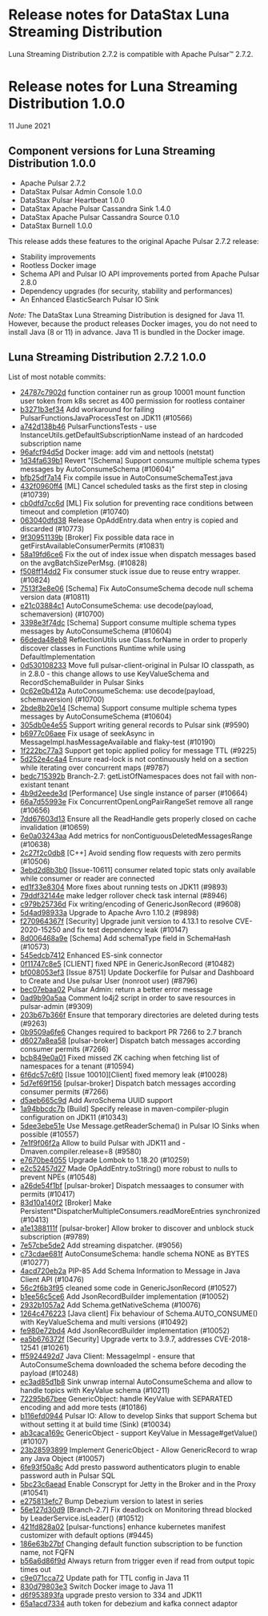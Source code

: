 # Release notes for DataStax Luna Streaming Distribution
Luna Streaming Distribution 2.7.2 is compatible with Apache Pulsar&trade; 2.7.2.

# Release notes for Luna Streaming Distribution 1.0.0
11 June 2021

## Component versions for Luna Streaming Distribution 1.0.0

   * Apache Pulsar 2.7.2
   * DataStax Pulsar Admin Console 1.0.0
   * DataStax Pulsar Heartbeat 1.0.0
   * DataStax Apache Pulsar Cassandra Sink 1.4.0
   * DataStax Apache Pulsar Cassandra Source 0.1.0
   * DataStax Burnell 1.0.0
 
This release adds these features to the original Apache Pulsar 2.7.2 release:
  
   * Stability improvements
   * Rootless Docker image
   * Schema API and Pulsar IO API improvements ported from Apache Pulsar 2.8.0
   * Dependency upgrades (for security, stability and performances)
   * An Enhanced ElasticSearch Pulsar IO Sink  
 
*Note:* The DataStax Luna Streaming Distribution is designed for Java 11. However, because the product releases Docker images, you do not need to install Java (8 or 11) in advance. Java 11 is bundled in the Docker image.   

## Luna Streaming Distribution 2.7.2 1.0.0

List of most notable commits:

* [24787c7902d](https://github.com/datastax/pulsar/commit/24787c7902d) function container run as group 10001 mount function user token from k8s secret as 400 permission for rootless container
* [b3271b3ef34](https://github.com/datastax/pulsar/commit/b3271b3ef34) Add workaround for failing PulsarFunctionsJavaProcessTest on JDK11 (#10566)
* [a742d138b46](https://github.com/datastax/pulsar/commit/a742d138b46) PulsarFunctionsTests - use InstanceUtils.getDefaultSubscriptionName instead of an hardcoded subscription name
* [96afcf94d5d](https://github.com/datastax/pulsar/commit/96afcf94d5d) Docker image: add vim and nettools (netstat)
* [1d34fa639b1](https://github.com/datastax/pulsar/commit/1d34fa639b1) Revert "[Schema] Support consume multiple schema types messages by AutoConsumeSchema (#10604)"
* [bfb25df7a14](https://github.com/datastax/pulsar/commit/bfb25df7a14) Fix compile issue in AutoConsumeSchemaTest.java
* [432f0960ff4](https://github.com/datastax/pulsar/commit/432f0960ff4) [ML] Cancel scheduled tasks as the first step in closing (#10739)
* [cb0dfd7cc6d](https://github.com/datastax/pulsar/commit/cb0dfd7cc6d) [ML] Fix solution for preventing race conditions between timeout and completion (#10740)
* [063040dfd38](https://github.com/datastax/pulsar/commit/063040dfd38) Release OpAddEntry.data when entry is copied and discarded (#10773)
* [9f30951139b](https://github.com/datastax/pulsar/commit/9f30951139b) [Broker] Fix possible data race in getFirstAvailableConsumerPermits (#10831)
* [58a19fd6ce6](https://github.com/datastax/pulsar/commit/58a19fd6ce6) Fix the out of index issue when dispatch messages based on the avgBatchSizePerMsg. (#10828)
* [f508ff14dd2](https://github.com/datastax/pulsar/commit/f508ff14dd2) Fix consumer stuck issue due to reuse entry wrapper. (#10824)
* [7513f3e8e06](https://github.com/datastax/pulsar/commit/7513f3e8e06) [Schema] Fix AutoConsumeSchema decode null schema version data (#10811)
* [e21c03884c1](https://github.com/datastax/pulsar/commit/e21c03884c1) AutoConsumeSchema: use decode(payload, schemaversion) (#10700)
* [3398e3f74dc](https://github.com/datastax/pulsar/commit/3398e3f74dc) [Schema] Support consume multiple schema types messages by AutoConsumeSchema (#10604)
* [66deda48eb8](https://github.com/datastax/pulsar/commit/66deda48eb8) ReflectionUtils use Class.forName in order to properly discover classes in Functions Runtime while using DefaultImplementation
* [0d530108233](https://github.com/datastax/pulsar/commit/0d530108233) Move full pulsar-client-original in Pulsar IO classpath, as in 2.8.0 - this change allows to use KeyValueSchema and RecordSchemaBuilder in Pulsar Sinks
* [0c62e0b412a](https://github.com/datastax/pulsar/commit/0c62e0b412a) AutoConsumeSchema: use decode(payload, schemaversion) (#10700)
* [2bde8b20e14](https://github.com/datastax/pulsar/commit/2bde8b20e14) [Schema] Support consume multiple schema types messages by AutoConsumeSchema (#10604)
* [305db0e4e55](https://github.com/datastax/pulsar/commit/305db0e4e55) Support writing general records to Pulsar sink (#9590)
* [b6977c06aee](https://github.com/datastax/pulsar/commit/b6977c06aee) Fix usage of seekAsync in MessageImpl.hasMessageAvailable and flaky-test (#10190)
* [1f222bc77a3](https://github.com/datastax/pulsar/commit/1f222bc77a3) Support get topic applied policy for message TTL (#9225)
* [5d252e4c4a4](https://github.com/datastax/pulsar/commit/5d252e4c4a4) Ensure read-lock is not continuously held on a section while iterating over concurrent maps (#9787)
* [bedc715392b](https://github.com/datastax/pulsar/commit/bedc715392b) Branch-2.7: getListOfNamespaces does not fail with non-existant tenant
* [4b9d2eede3d](https://github.com/datastax/pulsar/commit/4b9d2eede3d) [Performance] Use single instance of parser (#10664)
* [66a7d55993e](https://github.com/datastax/pulsar/commit/66a7d55993e) Fix ConcurrentOpenLongPairRangeSet remove all range (#10656)
* [7dd67603d13](https://github.com/datastax/pulsar/commit/7dd67603d13) Ensure all the ReadHandle gets properly closed on cache invalidation (#10659)
* [6e0a03243aa](https://github.com/datastax/pulsar/commit/6e0a03243aa) Add metrics for nonContiguousDeletedMessagesRange (#10638)
* [2c27f2c0db8](https://github.com/datastax/pulsar/commit/2c27f2c0db8) [C++] Avoid sending flow requests with zero permits (#10506)
* [3ebd2d8b3b0](https://github.com/datastax/pulsar/commit/3ebd2d8b3b0) [Issue-10611] consumer related topic stats only available while consumer or reader are connected
* [ed1f33e8304](https://github.com/datastax/pulsar/commit/ed1f33e8304) More fixes about running tests on JDK11 (#9893)
* [79ddf32144e](https://github.com/datastax/pulsar/commit/79ddf32144e) make ledger rollover check task internal (#8946)
* [c979b25736d](https://github.com/datastax/pulsar/commit/c979b25736d) Fix writing/encoding of GenericJsonRecord (#9608)
* [5d4ad98933a](https://github.com/datastax/pulsar/commit/5d4ad98933a) Upgrade to Apache Avro 1.10.2 (#9898)
* [f270964367f](https://github.com/datastax/pulsar/commit/f270964367f) [Security] Upgrade junit version to 4.13.1 to resolve CVE-2020-15250 and fix test dependency leak (#10147)
* [8d006468a9e](https://github.com/datastax/pulsar/commit/8d006468a9e) [Schema] Add schemaType field in SchemaHash (#10573)
* [545edcb7412](https://github.com/datastax/pulsar/commit/545edcb7412) Enhanced ES-sink connector
* [0f11747c8e5](https://github.com/datastax/pulsar/commit/0f11747c8e5) [CLIENT] fixed NPE in GenericJsonRecord (#10482)
* [bf008053ef3](https://github.com/datastax/pulsar/commit/bf008053ef3) [Issue 8751] Update Dockerfile for Pulsar and Dashboard to Create and Use pulsar User (nonroot user) (#8796)
* [bec07ebaa02](https://github.com/datastax/pulsar/commit/bec07ebaa02) Pulsar Admin: return a better error message
* [0ad9b90a5aa](https://github.com/datastax/pulsar/commit/0ad9b90a5aa) Comment lo4j2 script in order to save resources in pulsar-admin (#9309)
* [203b67b366f](https://github.com/datastax/pulsar/commit/203b67b366f) Ensure that temporary directories are deleted during tests (#9263)
* [0b9509a6fe6](https://github.com/datastax/pulsar/commit/0b9509a6fe6) Changes required to backport PR 7266 to 2.7 branch
* [d6027a8ea58](https://github.com/datastax/pulsar/commit/d6027a8ea58) [pulsar-broker] Dispatch batch messages according consumer permits (#7266)
* [bcb849e0a01](https://github.com/datastax/pulsar/commit/bcb849e0a01) Fixed missed ZK caching when fetching list of namespaces for a tenant (#10594)
* [6f6dc57c6f0](https://github.com/datastax/pulsar/commit/6f6dc57c6f0) [Issue 10010][Client] fixed memory leak (#10028)
* [5d7ef69f156](https://github.com/datastax/pulsar/commit/5d7ef69f156) [pulsar-broker] Dispatch batch messages according consumer permits (#7266)
* [d5aeb665c9d](https://github.com/datastax/pulsar/commit/d5aeb665c9d) Add AvroSchema UUID support
* [1a94bbcdc7b](https://github.com/datastax/pulsar/commit/1a94bbcdc7b) [Build] Specify release in maven-compiler-plugin configuration on JDK11 (#10343)
* [5dee3ebe51e](https://github.com/datastax/pulsar/commit/5dee3ebe51e) Use Message.getReaderSchema() in Pulsar IO Sinks when possible (#10557)
* [7e1f9f06f2a](https://github.com/datastax/pulsar/commit/7e1f9f06f2a) Allow to build Pulsar with JDK11 and -Dmaven.compiler.release=8 (#9580)
* [e7670be4055](https://github.com/datastax/pulsar/commit/e7670be4055) Upgrade Lombok to 1.18.20 (#10259)
* [e2c52457d27](https://github.com/datastax/pulsar/commit/e2c52457d27) Made OpAddEntry.toString() more robust to nulls to prevent NPEs (#10548)
* [a26de54f1bf](https://github.com/datastax/pulsar/commit/a26de54f1bf) [pulsar-broker] Dispatch messaages to consumer with permits (#10417)
* [83d10a140f2](https://github.com/datastax/pulsar/commit/83d10a140f2) [Broker] Make Persistent*DispatcherMultipleConsumers.readMoreEntries synchronized (#10413)
* [a1e1388111f](https://github.com/datastax/pulsar/commit/a1e1388111f) [pulsar-broker] Allow broker to discover and unblock stuck subscription (#9789)
* [7e57cbe5de2](https://github.com/datastax/pulsar/commit/7e57cbe5de2) Add streaming dispatcher. (#9056)
* [c73cdae681f](https://github.com/datastax/pulsar/commit/c73cdae681f) AutoConsumeSchema: handle schema NONE as BYTES (#10277)
* [4acd720eb2a](https://github.com/datastax/pulsar/commit/4acd720eb2a) PIP-85 Add Schema Information to Message in Java Client API (#10476)
* [56c2f6b3f95](https://github.com/datastax/pulsar/commit/56c2f6b3f95) cleaned some code in GenericJsonRecord (#10527)
* [b1ee56c5ce6](https://github.com/datastax/pulsar/commit/b1ee56c5ce6) Add JsonRecordBuilder implementation (#10052)
* [2932b1057a2](https://github.com/datastax/pulsar/commit/2932b1057a2) Add Schema.getNativeSchema (#10076)
* [1264c476223](https://github.com/datastax/pulsar/commit/1264c476223) [Java client] Fix behaviour of Schema.AUTO_CONSUME() with KeyValueSchema and multi versions (#10492)
* [fe980e72bd4](https://github.com/datastax/pulsar/commit/fe980e72bd4) Add JsonRecordBuilder implementation (#10052)
* [ea5b676372f](https://github.com/datastax/pulsar/commit/ea5b676372f) [Security] Upgrade vertx to 3.9.7, addresses CVE-2018-12541 (#10261)
* [ff5924492d7](https://github.com/datastax/pulsar/commit/ff5924492d7) Java Client: MessageImpl - ensure that AutoConsumeSchema downloaded the schema before decoding the payload (#10248)
* [ec3ad85d1b8](https://github.com/datastax/pulsar/commit/ec3ad85d1b8) Sink<GenericObject> unwrap internal AutoConsumeSchema and allow to handle topics with KeyValue schema (#10211)
* [72295b67bee](https://github.com/datastax/pulsar/commit/72295b67bee) GenericObject: handle KeyValue with SEPARATED encoding and add more tests (#10186)
* [b116efd0944](https://github.com/datastax/pulsar/commit/b116efd0944) Pulsar IO: Allow to develop Sinks that support Schema but without setting it at build time (Sink<GenericObject>) (#10034)
* [ab3caca169c](https://github.com/datastax/pulsar/commit/ab3caca169c) GenericObject - support KeyValue in Message#getValue() (#10107)
* [23b28593899](https://github.com/datastax/pulsar/commit/23b28593899) Implement GenericObject - Allow GenericRecord to wrap any Java Object (#10057)
* [6fe93f50a8c](https://github.com/datastax/pulsar/commit/6fe93f50a8c) Add presto password authenticators plugin to enable password auth in Pulsar SQL
* [5bc23c6aead](https://github.com/datastax/pulsar/commit/5bc23c6aead) Enable Conscrypt for Jetty in the Broker and in the Proxy (#10541)
* [e275813efc7](https://github.com/datastax/pulsar/commit/e275813efc7) Bump Debezium version to latest in series
* [56e127d30d9](https://github.com/datastax/pulsar/commit/56e127d30d9) [Branch-2.7] Fix deadlock on Monitoring thread blocked by LeaderService.isLeader() (#10512)
* [421fd828a02](https://github.com/datastax/pulsar/commit/421fd828a02) [pulsar-functions] enhance kubernetes manifest customizer with default options (#9445)
* [186e63b27bf](https://github.com/datastax/pulsar/commit/186e63b27bf) Changing default function subscription to be function name, not FQFN
* [b56a6d86f9d](https://github.com/datastax/pulsar/commit/b56a6d86f9d) Always return from trigger even if read from output topic times out
* [c9e071cca72](https://github.com/datastax/pulsar/commit/c9e071cca72) Update path for TTL config in Java 11
* [830d79803e3](https://github.com/datastax/pulsar/commit/830d79803e3) Switch Docker image to Java 11
* [d6f953893fa](https://github.com/datastax/pulsar/commit/d6f953893fa) upgrade presto version to 334 and JDK11
* [65a1acd7334](https://github.com/datastax/pulsar/commit/65a1acd7334) auth token for debezium and kafka connect adaptor


